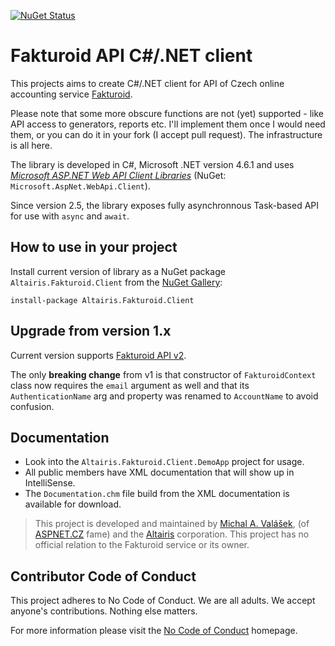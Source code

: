 [![NuGet Status](https://img.shields.io/nuget/v/Altairis.Fakturoid.Client.svg?style=flat-square&label=nuget)](https://www.nuget.org/packages/Altairis.Fakturoid.Client/)

# Fakturoid API C#/.NET client

This projects aims to create C#/.NET client for API of Czech online accounting service [Fakturoid](http://www.fakturoid.cz).

Please note that some more obscure functions are not (yet) supported - like API access to generators, reports etc. I'll implement them once I would need them, or you can do it in your fork (I accept pull request). The infrastructure is all here.

The library is developed in C#, Microsoft .NET version 4.6.1 and uses _[Microsoft ASP.NET Web API Client Libraries](http://www.asp.net/web-api)_ (NuGet: `Microsoft.AspNet.WebApi.Client`).

Since version 2.5, the library exposes fully asynchronnous Task-based API for use with `async` and `await`.

## How to use in your project

Install current version of library as a NuGet package `Altairis.Fakturoid.Client` from the [NuGet Gallery](http://www.nuget.org):

    install-package Altairis.Fakturoid.Client

## Upgrade from version 1.x


Current version supports [Fakturoid API v2](http://docs.fakturoid.apiary.io/). 

The only **breaking change** from v1 is that constructor of `FakturoidContext` class now requires the `email` argument as well and that its `AuthenticationName` arg and property was renamed to `AccountName` to avoid confusion.

## Documentation

* Look into the `Altairis.Fakturoid.Client.DemoApp` project for usage.
* All public members have XML documentation that will show up in IntelliSense.
* The `Documentation.chm` file build from the XML documentation is available for download. 

> This project is developed and maintained by [Michal A. Valášek](http://www.rider.cz), (of [ASPNET.CZ](http://www.aspnet.cz/) fame) and the [Altairis](http://www.altairis.cz) corporation. This project has no official relation to the Fakturoid service or its owner.

## Contributor Code of Conduct

This project adheres to No Code of Conduct. We are all adults. We accept anyone's contributions. Nothing else matters.

For more information please visit the [No Code of Conduct](https://github.com/domgetter/NCoC) homepage.
